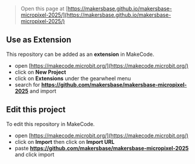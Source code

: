 
> Open this page at [https://makersbase.github.io/makersbase-micropixel-2025/](https://makersbase.github.io/makersbase-micropixel-2025/)

## Use as Extension

This repository can be added as an **extension** in MakeCode.

* open [https://makecode.microbit.org/](https://makecode.microbit.org/)
* click on **New Project**
* click on **Extensions** under the gearwheel menu
* search for **https://github.com/makersbase/makersbase-micropixel-2025** and import

## Edit this project

To edit this repository in MakeCode.

* open [https://makecode.microbit.org/](https://makecode.microbit.org/)
* click on **Import** then click on **Import URL**
* paste **https://github.com/makersbase/makersbase-micropixel-2025** and click import

